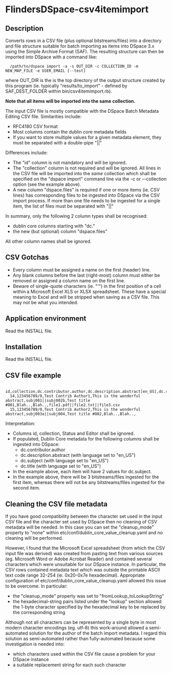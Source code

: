 FlindersDSpace-csv4itemimport
=============================

Description
-----------
Converts rows in a CSV file (plus optional bitstreams/files)
into a directory and file structure suitable for batch importing as items
into DSpace 3.x using the Simple Archive Format (SAF). The resulting
structure can then be imported into DSpace with a command like:
```
  /path/to/dspace import -a -s OUT_DIR -c COLLECTION_ID -m NEW_MAP_FILE -e USER_EMAIL [--test]
```
where OUT_DIR is the is the top directory of the output structure
created by this program (ie. typically "results/to_import" - defined
by SAF_DEST_FOLDER within bin/csv4itemimport.rb).

**Note that all items will be imported into the same collection.**

The input CSV file is mostly compatible with the
DSpace Batch Metadata Editing CSV file. Similarities include:
- RFC4180 CSV format
- Most columns contain the dublin core metadata fields
- If you want to store multiple values for a given metadata element,
  they must be separated with a double-pipe "||"

Differences include:
- The "id" column is not mandatory and will be ignored.
- The "collection" column is not required and will be ignored.
  All lines in the CSV file will be imported into the *same* collection
  which shall be specified on the "dspace import" command line
  via the -c or --collection option (see the example above).
- A new column "dspace.files" is required if one or more items (ie. CSV lines) has
  corresponding files to be ingested into DSpace via the CSV import
  process. If more than one file needs to be ingested for a single
  item, the list of files must be separated with "||"

In summary, only the following 2 column types shall be recognised:
- dublin core columns starting with "dc."
- the new (but optional) column "dspace.files"

All other column names shall be ignored.

CSV Gotchas
-----------
- Every column must be assigned a name on the first (header) line.
- Any blank columns before the last (right-most) column must either
  be removed or assigned a column name on the first line.
- Beware of single-quote characters (ie. "'") in the first position of
  a cell within a Microsoft Excel XLS or XLSX spreadsheet. These have
  a special meaning to Excel and will be stripped when saving as a
  CSV file. This may not be what you intended.

Application environment
-----------------------
Read the INSTALL file.


Installation
------------
Read the INSTALL file.


CSV file example
----------------
```
  id,collection,dc.contributor.author,dc.description.abstract[en_US],dc.subject[en_US],dc.title[en_US],Status,Editor,dspace.files
  14,123456789/0,Test Contrib Author1,This is the wonderful abstract,subj001||subj002b,Test title #001,Blah..,Blah..,file1.pdf||file2.txt||file3.csv
  15,123456789/0,Test Contrib Author2,This is the wonderful abstract,subj003a||subj004,Test title #002,Blah..,Blah..,
```
Interpretation:
- Columns id, collection, Status and Editor shall be ignored.
- If populated, Dublin Core metadata for the following columns shall be
  ingested into DSpace:
  * dc.contributor.author
  * dc.description.abstract (with language set to "en_US")
  * dc.subject (with language set to "en_US")
  * dc.title (with language set to "en_US")
- In the example above, each item will have 2 values for dc.subject.
- In the example above, there will be 3 bitstreams/files ingested for
  the first item, whereas there will not be any bitstreams/files
  ingested for the second item.


Cleaning the CSV file metadata
------------------------------
If you have good compatibility between the character set used in the
input CSV file and the character set used by DSpace then no cleaning
of CSV metadata will be needed. In this case you can set the "cleanup_mode"
property to "none" within etc/conf/dublin_core_value_cleanup.yaml and
no cleaning will be performed.

However, I found that the Microsoft Excel spreadsheet (from which the
CSV input file was derived) was created from pasting text from various
sources (eg. Microsoft Word or Adobe Acrobat Reader) and contained several
characters which were unsuitable for our DSpace instance. In particular,
the CSV rows contained metadata text which was outside the printable ASCII
text code range 32-254 (ie. 0x20-0x7e hexadecimal). Appropriate configuration
of etc/conf/dublin_core_value_cleanup.yaml allowed this issue to be overcome.
In particular:
- the "cleanup_mode" property was set to "fromLookup_toLookupString"
- the hexadecimal-string pairs listed under the "lookup" section allowed
  the 1-byte character specified by the hexadecimal key to be replaced
  by the corresponding string

Although not all characters can be represented by a single byte in most
modern character encodings (eg. utf-8) this work-around allowed a
semi-automated solution for the author of the batch import metadata. I
regard this solution as semi-automated rather than fully-automated
because some investigation is needed into:
- which characters used within the CSV file cause a problem for your
  DSpace instance
- a suitable replacement string for each such character

